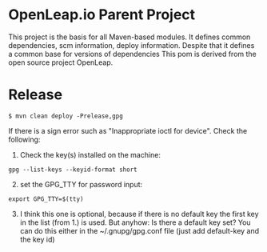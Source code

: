 OpenLeap.io Parent Project
=========================

This project is the basis for all Maven-based modules.
It defines common dependencies, scm information, deploy information. 
Despite that it defines a common base for versions of dependencies
This pom is derived from the open source project OpenLeap. 

# Release

```
$ mvn clean deploy -Prelease,gpg
```

If there is a sign error such as "Inappropriate ioctl for device". Check the following:
1. Check the key(s) installed on the machine:
```
gpg --list-keys --keyid-format short
```
2. set the GPG_TTY for password input:
```
export GPG_TTY=$(tty)
```
3. I think this one is optional, because if there is no default key the first key in the list (from 1.) is used. But anyhow: 
Is there a default key set? You can do this either in the ~/.gnupg/gpg.conf file (just add default-key and the key id)


